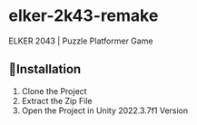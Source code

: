 # elker-2k43-remake
ELKER 2043 | Puzzle Platformer Game

## 📂Installation
1. Clone the Project
2. Extract the Zip File
3. Open the Project in Unity 2022.3.7f1 Version
